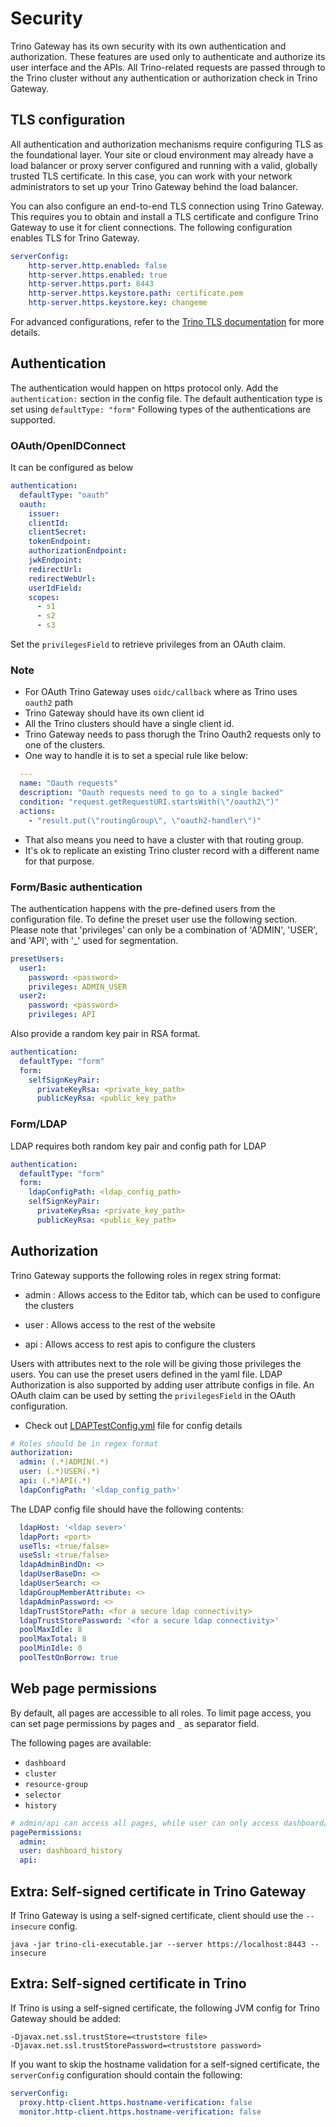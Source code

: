 # Security

Trino Gateway has its own security with its own authentication and authorization.
These features are used only to authenticate and authorize its user interface and
the APIs. All Trino-related requests are passed through to the Trino cluster
without any authentication or authorization check in Trino Gateway.

## TLS configuration

All authentication and authorization mechanisms require configuring TLS as the
foundational layer. Your site or cloud environment may already have a load balancer
or proxy server configured and running with a valid, globally trusted TLS certificate.
In this case, you can work with your network administrators to set up your Trino
Gateway behind the load balancer.

You can also configure an end-to-end TLS connection using Trino Gateway.
This requires you to obtain and install a TLS certificate and configure Trino
Gateway to use it for client connections. The following configuration
enables TLS for Trino Gateway.

```yaml
serverConfig:
    http-server.http.enabled: false
    http-server.https.enabled: true
    http-server.https.port: 8443
    http-server.https.keystore.path: certificate.pem
    http-server.https.keystore.key: changeme
```

For advanced configurations, refer to the [Trino
TLS documentation](https://trino.io/docs/current/security/tls.html)
for more details.


## Authentication

The authentication would happen on https protocol only. Add the
`authentication:` section in the config file. The default authentication type is
set using `defaultType: "form"` Following types of the authentications are
supported.

### OAuth/OpenIDConnect

It can be configured as below

```yaml
authentication:
  defaultType: "oauth"
  oauth:
    issuer:
    clientId:
    clientSecret:
    tokenEndpoint:
    authorizationEndpoint:
    jwkEndpoint:
    redirectUrl:
    redirectWebUrl: 
    userIdField:
    scopes:
      - s1
      - s2
      - s3
```

Set the `privilegesField` to retrieve privileges from an OAuth claim.

### Note

- For OAuth Trino Gateway uses `oidc/callback` where as Trino uses `oauth2` path
- Trino Gateway should have its own client id
- All the Trino clusters should have a single client id.
- Trino Gateway needs to pass thorugh the Trino Oauth2 requests only to one of the clusters.
- One way to handle it is to set a special rule like below:
```yaml
  ---
  name: "Oauth requests"
  description: "Oauth requests need to go to a single backed"
  condition: "request.getRequestURI.startsWith(\"/oauth2\")"
  actions:
    - "result.put(\"routingGroup\", \"oauth2-handler\")"
```
- That also means you need to have a cluster with that routing group.
- It's ok to replicate an existing Trino cluster record with a different name for that purpose.

### Form/Basic authentication

The authentication happens with the pre-defined users from the configuration
file. To define the preset user use the following section.
Please note that 'privileges' can only be a combination of 'ADMIN', 'USER', and 'API', with '_' used for segmentation.

```yaml
presetUsers:
  user1:
    password: <password>
    privileges: ADMIN_USER
  user2:
    password: <password>
    privileges: API
```

Also provide a random key pair in RSA format.

```yaml
authentication:
  defaultType: "form"
  form:
    selfSignKeyPair:
      privateKeyRsa: <private_key_path>
      publicKeyRsa: <public_key_path>
```

### Form/LDAP

LDAP requires both random key pair and config path for LDAP

```yaml
authentication:
  defaultType: "form"
  form:
    ldapConfigPath: <ldap_config_path>
    selfSignKeyPair:
      privateKeyRsa: <private_key_path>
      publicKeyRsa: <public_key_path>
```


## Authorization

Trino Gateway supports the following roles in regex string format:

- admin : Allows access to the Editor tab, which can be used to configure the
  clusters

- user : Allows access to the rest of the website

- api : Allows access to rest apis to configure the clusters

Users with attributes next to the role will be giving those privileges the
users. You can use the preset users defined in the yaml file. 
LDAP Authorization is also supported by adding user attribute configs in file.
An OAuth claim can be used by setting the `privilegesField` in the OAuth
configuration.

- Check out [LDAPTestConfig.yml](https://github.com/trinodb/trino-gateway/blob/main/gateway-ha/src/test/resources/auth/ldapTestConfig.yml) file for config details

```yaml
# Roles should be in regex format
authorization:
  admin: (.*)ADMIN(.*)
  user: (.*)USER(.*)
  api: (.*)API(.*)
  ldapConfigPath: '<ldap_config_path>'
```

The LDAP config file should have the following contents:

```yaml
  ldapHost: '<ldap sever>'
  ldapPort: <port>
  useTls: <true/false>
  useSsl: <true/false>
  ldapAdminBindDn: <>
  ldapUserBaseDn: <>
  ldapUserSearch: <>
  ldapGroupMemberAttribute: <>
  ldapAdminPassword: <>
  ldapTrustStorePath: <for a secure ldap connectivity>
  ldapTrustStorePassword: '<for a secure ldap connectivity>'
  poolMaxIdle: 8
  poolMaxTotal: 8
  poolMinIdle: 0
  poolTestOnBorrow: true
```

## Web page permissions

By default, all pages are accessible to all roles.
To limit page access, you can set page permissions by pages 
and `_` as separator field.

The following pages are available:

- `dashboard`
- `cluster`
- `resource-group`
- `selector`
- `history`

```yaml
# admin/api can access all pages, while user can only access dashboard/history
pagePermissions:
  admin: 
  user: dashboard_history 
  api: 
```

## Extra: Self-signed certificate in Trino Gateway

If Trino Gateway is using a self-signed certificate, client should use the
`--insecure` config.

```shell
java -jar trino-cli-executable.jar --server https://localhost:8443 --insecure
```

## Extra: Self-signed certificate in Trino <a name="cert-trino"></a>

If Trino is using a self-signed certificate, the following JVM config for
Trino Gateway should be added:

```properties
-Djavax.net.ssl.trustStore=<truststore file>
-Djavax.net.ssl.trustStorePassword=<truststore password>
```

If you want to skip the hostname validation for a self-signed certificate, 
the `serverConfig` configuration should contain the following:

```yaml
serverConfig:
  proxy.http-client.https.hostname-verification: false
  monitor.http-client.https.hostname-verification: false
```
